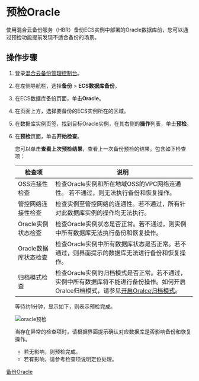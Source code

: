 # 预检Oracle

使用混合云备份服务（HBR）备份ECS实例中部署的Oracle数据库前，您可以通过预检功能提前发现不适合备份的场景。

## 操作步骤

1.  登录[混合云备份管理控制台](https://hbr.console.aliyun.com)。

2.  在左侧导航栏，选择**备份** \> **ECS数据库备份**。

3.  在ECS数据库备份页面，单击**Oracle**。

4.  在页面上方，选择要备份的ECS实例所在的区域。

5.  在数据库实例页签，找到目标Oracle实例，在其右侧的**操作**列表，单击**预检**。

6.  在**预检**页面，单击**开始检查**。

    您可以单击**查看上次预检结果**，查看上一次备份预检的结果。包含如下检查项：

    |检查项|说明|
    |---|--|
    |OSS连接性检查|检查Oracle实例和所在地域OSS的VPC网络连通性。 若不通过，则无法执行备份和恢复操作。|
    |管控网络连接性检查|检查实例至管控网络的连通性。若不通过，所有针对此数据库实例的操作均无法执行。|
    |Oracle实例状态检查|检查Oracle实例状态是否正常。若不通过，则实例中所有数据库无法执行备份和恢复操作。|
    |Oracle数据库状态检查|检查Oracle实例中所有数据库状态是否正常。若不通过，则界面提示的数据库无法进行备份和恢复操作。|
    |归档模式检查|检查Oracle实例的归档模式是否正常。若不通过，实例中所有数据库将不能进行备份操作。如何开启Oralce归档模式，请参见[开启Oralce归档模式](/cn.zh-CN/ECS备份教程/ECS数据库备份/Oracle备份/开启Oralce归档模式.md)。|

    等待约1分钟，显示如下，则表示预检完成。

    ![oracle预检](https://static-aliyun-doc.oss-accelerate.aliyuncs.com/assets/img/zh-CN/3263655261/p291618.png)

    当存在异常的检查项时，请根据界面提示确认对应数据库是否影响备份和恢复操作。

    -   若无影响，则预检完成。
    -   若有影响，请参考检查项说明定位处理。

[备份Oracle](/cn.zh-CN/ECS备份教程/ECS数据库备份/Oracle备份/备份Oracle.md)

